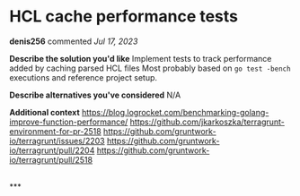 # HCL cache performance tests

**denis256** commented *Jul 17, 2023*

**Describe the solution you'd like**
Implement tests to track performance added by caching parsed HCL files
Most probably based on `go test -bench` executions and reference project setup.

**Describe alternatives you've considered**
N/A

**Additional context**
https://blog.logrocket.com/benchmarking-golang-improve-function-performance/
https://github.com/jkarkoszka/terragrunt-environment-for-pr-2518
https://github.com/gruntwork-io/terragrunt/issues/2203
https://github.com/gruntwork-io/terragrunt/pull/2204
https://github.com/gruntwork-io/terragrunt/pull/2518

<br />
***



